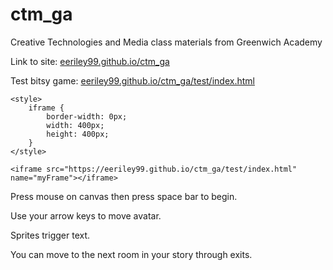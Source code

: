 # ctm_ga
Creative Technologies and Media class materials from Greenwich Academy
<html>

<body>
<p>Link to site: <a href="https://eeriley99.github.io/ctm_ga/">eeriley99.github.io/ctm_ga</a></p>
<p>Test bitsy game: <a href="https://eeriley99.github.io/ctm_ga/test/index.html">eeriley99.github.io/ctm_ga/test/index.html</a></p>

	<style>
		iframe {
			border-width: 0px;
			width: 400px;
			height: 400px;
		}
	</style>
	
    <iframe src="https://eeriley99.github.io/ctm_ga/test/index.html" name="myFrame"></iframe>
<p>Press mouse on canvas then press space bar to begin.</p>
<p>Use your arrow keys to move avatar.</p>
<p>Sprites trigger text.</p>
<p>You can move to the next room in your story through exits.</p>
</body>
</html>          

